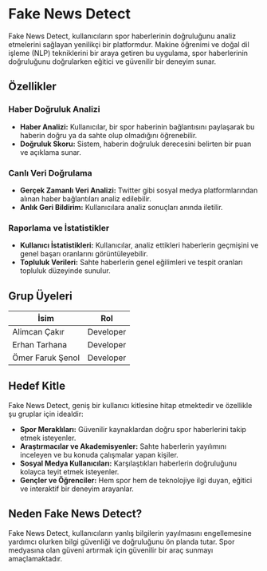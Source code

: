 # Fake News Detect  

Fake News Detect, kullanıcıların spor haberlerinin doğruluğunu analiz etmelerini sağlayan yenilikçi bir platformdur. Makine öğrenimi ve doğal dil işleme (NLP) tekniklerini bir araya getiren bu uygulama, spor haberlerinin doğruluğunu doğrularken eğitici ve güvenilir bir deneyim sunar.  

## Özellikler  

### Haber Doğruluk Analizi  
- **Haber Analizi:** Kullanıcılar, bir spor haberinin bağlantısını paylaşarak bu haberin doğru ya da sahte olup olmadığını öğrenebilir.  
- **Doğruluk Skoru:** Sistem, haberin doğruluk derecesini belirten bir puan ve açıklama sunar.  

### Canlı Veri Doğrulama  
- **Gerçek Zamanlı Veri Analizi:** Twitter gibi sosyal medya platformlarından alınan haber bağlantıları analiz edilebilir.  
- **Anlık Geri Bildirim:** Kullanıcılara analiz sonuçları anında iletilir.  

### Raporlama ve İstatistikler  
- **Kullanıcı İstatistikleri:** Kullanıcılar, analiz ettikleri haberlerin geçmişini ve genel başarı oranlarını görüntüleyebilir.  
- **Topluluk Verileri:** Sahte haberlerin genel eğilimleri ve tespit oranları topluluk düzeyinde sunulur.  

## Grup Üyeleri  

| İsim               | Rol          |  
|--------------------|--------------|  
| Alimcan Çakır      | Developer    |  
| Erhan Tarhana      | Developer    |  
| Ömer Faruk Şenol   | Developer    |  

## Hedef Kitle  
Fake News Detect, geniş bir kullanıcı kitlesine hitap etmektedir ve özellikle şu gruplar için idealdir:  
- **Spor Meraklıları:** Güvenilir kaynaklardan doğru spor haberlerini takip etmek isteyenler.  
- **Araştırmacılar ve Akademisyenler:** Sahte haberlerin yayılımını inceleyen ve bu konuda çalışmalar yapan kişiler.  
- **Sosyal Medya Kullanıcıları:** Karşılaştıkları haberlerin doğruluğunu kolayca teyit etmek isteyenler.  
- **Gençler ve Öğrenciler:** Hem spor hem de teknolojiye ilgi duyan, eğitici ve interaktif bir deneyim arayanlar.  

## Neden Fake News Detect?  
Fake News Detect, kullanıcıların yanlış bilgilerin yayılmasını engellemesine yardımcı olurken bilgi güvenliği ve doğruluğunu ön planda tutar. Spor medyasına olan güveni artırmak için güvenilir bir araç sunmayı amaçlamaktadır.  
